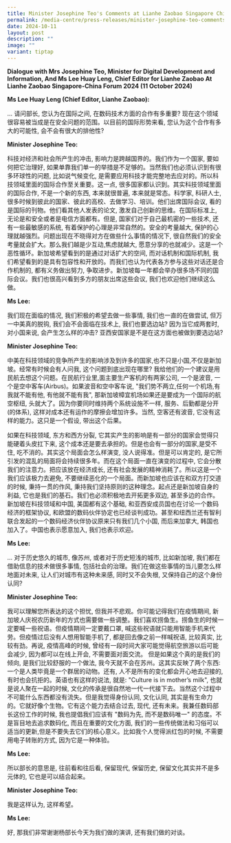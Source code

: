 ```yaml
---
title: Minister Josephine Teo's Comments at Lianhe Zaobao Singapore China Forum 2024
permalink: /media-centre/press-releases/minister-josephine-teo-comments-at-lhzb-singapore-china-forum-2024/
date: 2024-10-11
layout: post
description: ""
image: ""
variant: tiptap
---
```

<p><strong>Dialogue with Mrs Josephine Teo, Minister for Digital Development and Information, And Ms Lee Huay Leng, Chief Editor for Lianhe Zaobao At Lianhe Zaobao Singapore-China Forum 2024 (11 October 2024)</strong>
</p>
<p><strong>Ms Lee Huay Leng (Chief Editor, Lianhe Zaobao):</strong>
</p>
<p>... 请问部长, 您认为在国际之间, 在数码技术方面的合作有多重要? 现在这个领域很容易被当成是在安全问题的范围。以目前的国际形势来看,
您认为这个合作有多大的可能性, 会不会有很大的排他性?</p>
<p><strong>Minister Josephine Teo:</strong>
</p>
<p>科技对经济和社会所产生的冲击, 影响力是跨越国界的。我们作为一个国家, 要如何把它治理好, 如果单靠我们单一的举措是不足够的。当然我们也必须认识到有很多环球性的问题,
比如说气候变化, 是需要应用科技才能完整地去应对的。所以科技领域里面的国际合作至关重要。这一点, 很多国家都认识到。其实科技领域里面的国际合作,
不是一个新的东西, 本来就很普遍, 本来就是常态。科学家, 科研人士, 很多时候到彼此的国家、彼此的高校、去做学习、培训。他们出席国际会议,
看的是国际的刊物。他们看其他人发表的论文, 激发自己创新的思维。在国际标准上, 无论是和安全或者是电信方面都有。但是, 国家们对于自己最机密的一些技术,
还有一些最敏感的系统, 有着保护的心理是非常自然的。安全的考量越大, 保护的心理就越强烈。问题出现在不晓得对方在做些什么事情的情况下, 很自然我们的安全考量就会扩大。那么我们越是少互动,焦虑就越大,
愿意分享的也就减少。这是一个恶性循环。新加坡希望看到的是通过对话扩大的空间, 而对话机制和国际机制, 我们希望看到的是具有包容性和开放的。而我们也认为代表各方参与这些对话还是合作机制的,
都有义务做出努力, 争取进步。新加坡每一年都会举办很多场不同的国际会议。我们也很高兴看到多方的朋友出席这些会议, 我们也欢迎他们继续这么做。</p>
<p><strong>Ms Lee:</strong>
</p>
<p>我们现在面临的情况, 我们积极的希望去做一些事情, 我们也一直的在做尝试, 但万一中美真的脱钩, 我们会不会面临在技术上, 我们也要选边站?
因为当它成两套时, 对小国来说, 会产生怎么样的冲击? 亚西安国家是不是在这方面也被做到要选边站?</p>
<p><strong>Minister Josephine Teo:</strong>
</p>
<p>中美在科技领域的竞争所产生的影响涉及到许多的国家,也不只是小国,不仅是新加坡。经常有时候会有人问我, 这个问题到底出现在哪里? 我给他们的一个建议是用民航去想这个问题。在民航行业里,面主要生产客机的有两家公司,
一个是波音, 一个是空中客车(Airbus)。如果波音和空中客车说, "我们势不两立,任何一个机场,有我就不能有他, 有他就不能有我", 那新加坡樟宜机场如果还是要成为一个国际的航空枢纽,
头就大了。因为你要同时维持两个系统设施不一样, 服务、后勤都是分开(的体系), 这样对成本还有运作的摩擦会增加许多。当然, 空客还有波音, 它没有这样的能力。这只是一个假设,
带出这个后果。</p>
<p>如果在科技领域, 东方和西方分裂, 它其实产生的影响是有一部分的国家会觉得只能硬着头皮扛下来, 这个成本还是要去承担的。但是也会有一部分的国家,是受不住,
吃不消的。其实这个局面会怎么样演变, 没人说得准。但是可以肯定的, 是它所引发的混乱的局面将会持续很多年。而在这个局面一直在演变的过程中, 它会分散我们的注意力。把应该放在经济成长,
还有社会发展的精神消耗了。所以这是一个我们应该极力去避免, 不要继续恶化的一个局面。而新加坡也应该在和双方打交道的时候, 秉持一贯的作风, 秉持我们坚持原则的这种理念。起点还是新加坡自身的利益,
它也是我们的基石。我们也必须积极地去开拓更多双边, 甚至多边的合作。新加坡在科技领域和中国, 美国都有这个基础, 和亚西安成员国也在讨论一个数码经济的框架协议,
和欧盟的数码伙伴协定也已经谈判成功。甚至和纽西兰还有智利联合发起的一个数码经济伙伴协议原来只有我们几个小国, 而后来加拿大, 韩国也加入了。中国也表示愿意加入,
我们也表示欢迎。</p>
<p><strong>Ms Lee:</strong>
</p>
<p>... 对于历史悠久的城市, 像苏州, 或者对于历史短浅的城市, 比如新加坡, 我们都在借助信息的技术做很多事情, 包括社会的治理。我们在做这些事情的当儿要怎么样地面对未来,
让人们对城市有这种未来感, 同时又不会失根, 又保持自己的这个身份认同?</p>
<p><strong>Minister Josephine Teo:</strong>
</p>
<p>我可以理解您所表达的这个担忧, 但我并不悲观。你可能记得我们在疫情期间, 新加坡人庆祝农历新年的方式也需要做一些调整。我们喜欢捞鱼生。捞鱼生的时候一定要喊一些祝语。但疫情期间一定要戴口罩,
喊这些祝语就只能用智能手机来代劳。但疫情过后没有人想用智能手机了, 都是回去像之前一样喊祝语, 比较真实, 比较有劲。再说, 疫情高峰的时候,
曾经有一段时间大家可能觉得航空旅游以后可能会减少, 因为都可以在线上开会, 不需要面对面交流。 但是如果这个真的是我们的倾向, 是我们比较舒服的一个做法,
我今天就不会在苏州。这其实反映了两个东西: 一个是人类毕竟是一个群居的动物。还有, 人不是所有的变化都会开心地去迎接的, 有时也会抗拒的。英语也有这样的说法,
就是: "Culture is in mother’s milk", 也就是说人聚在一起的时候, 文化的传承是很自然地一代一代接下去。当然这个过程中不可能什么东西都没有流失。但是我觉得身份认同,
文化认同, 其实是有生命力的。它就好像个生物。它有这个能力去结合过去, 现代, 还有未来。我兼任数码部长这份工作的时候, 我也提倡我们应该有
"数码为先, 而不是数码唯一" 的态度。不是盲目地去追求数码化, 而且在重要的文化方面, 我们的一些传统做法和习俗可以适当的更新,但是不要失去它们的核心意义。比如我个人觉得派红包的时候,
不需要用电子转账的方式, 因为它是一种体验。</p>
<p><strong>Ms Lee:</strong>
</p>
<p>所以部长的意思是, 往前看和往后看, 保留现代, 保留历史, 保留文化其实并不是多元体的, 它也是可以结合起来。</p>
<p><strong>Minister Josephine Teo:</strong>
</p>
<p>我是这样认为, 这样希望。</p>
<p><strong>Ms Lee:</strong>
</p>
<p>好, 那我们非常谢谢杨部长今天为我们做的演讲, 还有我们做的对谈。</p>